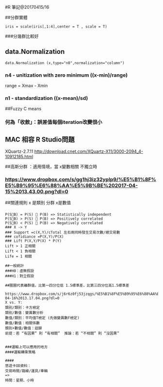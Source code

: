 #R 筆記@20170415/16

##分群實體
```
iris = scale(iris[,1:4],center = T , scale = T)
```
###分幾群比較好

## data.Normalization 
```
data.Normalization (x,type="n0",normalization="column")
```
### n4 - unitization with zero minimum ((x-min)/range)
range = Xmax - Xmin
### n1 - standardization ((x-mean)/sd)

##Fuzzy C means
### 何為「收斂」：誤差值每個iteration改變很小


## MAC 相容 R Studio問題

XQuartz-2.7.11
http://download.cnet.com/XQuartz-X11/3000-2094_4-10912185.html


##高斯分群 ：適用情境，當 x變數相關 不獨立時
### https://www.dropbox.com/s/gg1hj3iz32yplp9/%E5%B1%8F%E5%B9%95%E6%88%AA%E5%9B%BE%202017-04-15%2013.43.00.png?dl=0

##關連規則 x  是類別     分群 x是數值

###
```
P(SB) = P(S)  P(B) => Statistically independent
P(SB) > P(S)  P(B) => Positively correlated
P(SB) < P(S)  P(B) => Negatively correlated
### X -> Y
### Support =c(X,Y)/cTotal 左右兩同時發生交易次數/總交易數
### cofidiance =P(X,Y)/P(X)
### Lift P(X,Y/P(X) * P(Y)
Lift > 1 正相關 
Lift < 1 負相關 
Life = 1 相關

##一般統計
###H0：虛無假設
###H1：對立假設

##圈圈代表離群值，比第一四分位低 1.5標準差，比第三四分位高1.5標準差

https://www.dropbox.com/s/j6r6z0fj53jzqgs/%E5%B1%8F%E5%B9%95%E6%88%AA%E5%9B%BE%202017-04-16%2013.17.04.png?dl=0
X vs. Y:
類別/類別：卡方檢定
類別/數值：變異數分析
數值/類別：平均值T檢定 (先做變異數F檢定)
數值/數值：相關係數
類別+數值/數值：迴歸
前提：若 “有因果” 則 “有相關”  推論：若 “不相關” 則 “沒因果”


###運輸上可以應用的地方
####運輸轉乘策略

####
悠遊卡OD資料：
交易時間/路線/運具/車輛
=>
時間：星期、小時



```